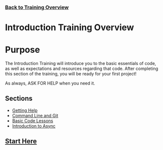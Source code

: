 ### [Back to Training Overview](../)

# Introduction Training Overview

# Purpose

The Introduction Training will introduce you to the basic essentials of code, as well as expectations and resources regarding that code.
After completing this section of the training, you will be ready for your first project!

As always, ASK FOR HELP when you need it.

## Sections

- [Getting Help](./1.%20gettingHelp.md)
- [Command Line and Git](./2.%20codingSetup.md)
- [Basic Code Lessons](./3.%20codingBasics.md)
- [Introduction to Async](./4.%20asyncIntro.md)

## [Start Here](./1.%20gettingHelp.md)
